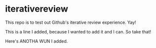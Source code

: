 # iterativereview
This repo is to test out Github's iterative review experience. Yay!

This is a line I added, because I wanted to add it and I can. So take that!

Here's ANOTHA WUN I added.
